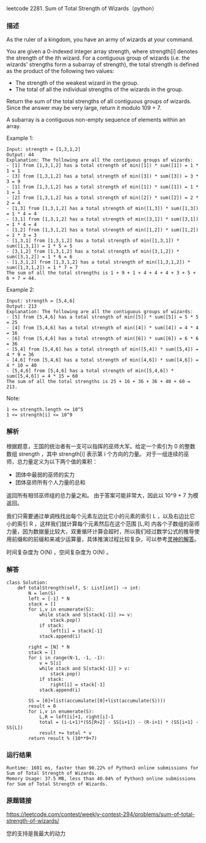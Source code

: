 leetcode  2281. Sum of Total Strength of Wizards（python）



### 描述

As the ruler of a kingdom, you have an army of wizards at your command.

You are given a 0-indexed integer array strength, where strength[i] denotes the strength of the ith wizard. For a contiguous group of wizards (i.e. the wizards' strengths form a subarray of strength), the total strength is defined as the product of the following two values:

* The strength of the weakest wizard in the group.
* The total of all the individual strengths of the wizards in the group.

Return the sum of the total strengths of all contiguous groups of wizards. Since the answer may be very large, return it modulo 109 + 7.

A subarray is a contiguous non-empty sequence of elements within an array.



Example 1:


	Input: strength = [1,3,1,2]
	Output: 44
	Explanation: The following are all the contiguous groups of wizards:
	- [1] from [1,3,1,2] has a total strength of min([1]) * sum([1]) = 1 * 1 = 1
	- [3] from [1,3,1,2] has a total strength of min([3]) * sum([3]) = 3 * 3 = 9
	- [1] from [1,3,1,2] has a total strength of min([1]) * sum([1]) = 1 * 1 = 1
	- [2] from [1,3,1,2] has a total strength of min([2]) * sum([2]) = 2 * 2 = 4
	- [1,3] from [1,3,1,2] has a total strength of min([1,3]) * sum([1,3]) = 1 * 4 = 4
	- [3,1] from [1,3,1,2] has a total strength of min([3,1]) * sum([3,1]) = 1 * 4 = 4
	- [1,2] from [1,3,1,2] has a total strength of min([1,2]) * sum([1,2]) = 1 * 3 = 3
	- [1,3,1] from [1,3,1,2] has a total strength of min([1,3,1]) * sum([1,3,1]) = 1 * 5 = 5
	- [3,1,2] from [1,3,1,2] has a total strength of min([3,1,2]) * sum([3,1,2]) = 1 * 6 = 6
	- [1,3,1,2] from [1,3,1,2] has a total strength of min([1,3,1,2]) * sum([1,3,1,2]) = 1 * 7 = 7
	The sum of all the total strengths is 1 + 9 + 1 + 4 + 4 + 4 + 3 + 5 + 6 + 7 = 44.
	
Example 2:


	Input: strength = [5,4,6]
	Output: 213
	Explanation: The following are all the contiguous groups of wizards: 
	- [5] from [5,4,6] has a total strength of min([5]) * sum([5]) = 5 * 5 = 25
	- [4] from [5,4,6] has a total strength of min([4]) * sum([4]) = 4 * 4 = 16
	- [6] from [5,4,6] has a total strength of min([6]) * sum([6]) = 6 * 6 = 36
	- [5,4] from [5,4,6] has a total strength of min([5,4]) * sum([5,4]) = 4 * 9 = 36
	- [4,6] from [5,4,6] has a total strength of min([4,6]) * sum([4,6]) = 4 * 10 = 40
	- [5,4,6] from [5,4,6] has a total strength of min([5,4,6]) * sum([5,4,6]) = 4 * 15 = 60
	The sum of all the total strengths is 25 + 16 + 36 + 36 + 40 + 60 = 213.


Note:

	1 <= strength.length <= 10^5
	1 <= strength[i] <= 10^9


### 解析


根据题意，王国的统治者有一支可以指挥的巫师大军。给定一个索引为 0 的整数数组 strength ，其中 strength[i] 表示第 i 个方向的力量。 对于一组连续的巫师，总力量定义为以下两个值的乘积：

* 团体中最弱的巫师的实力
* 团体巫师所有个人力量的总和

返回所有相邻巫师组的总力量之和。 由于答案可能非常大，因此以 10^9 + 7 为模返回。

我们只需要通过单调栈找出每个元素左边比它小的元素的索引 L ，以及右边比它小的索引 R ，这样我们就计算每个元素然后在这个范围 [L,R] 内各个子数组的巫师力量，因为数据量比较大，双重循环计算会超时，所以我们经过数学公式的推导使用前缀和的前缀和来减少运算量，具体推演过程比较复杂，可以参考[灵神的解答](https://leetcode.cn/problems/sum-of-total-strength-of-wizards/solution/dan-diao-zhan-qian-zhui-he-de-qian-zhui-d9nki/)。

时间复杂度为 O(N) ，空间复杂度为 O(N) 。

### 解答
				
	
	class Solution:
	    def totalStrength(self, S: List[int]) -> int:
	        N = len(S)
	        left = [-1] * N
	        stack = []
	        for i,v in enumerate(S):
	            while stack and S[stack[-1]] >= v:
	                stack.pop()
	            if stack:
	                left[i] = stack[-1]
	            stack.append(i)
	
	        right = [N] * N
	        stack = []
	        for i in range(N-1, -1, -1):
	            v = S[i]
	            while stack and S[stack[-1]] > v:
	                stack.pop()
	            if stack:
	                right[i] = stack[-1]
	            stack.append(i)
	            
	        SS = [0]+list(accumulate([0]+list(accumulate(S))))
	        result = 0
	        for i,v in enumerate(S):
	            L,R = left[i]+1, right[i]-1
	            total = (i-L+1)*(SS[R+2] - SS[i+1]) - (R-i+1) * (SS[i+1] - SS[L])
	            result += total * v
	        return result % (10**9+7)
	

            	      
			
### 运行结果

	Runtime: 1601 ms, faster than 90.22% of Python3 online submissions for Sum of Total Strength of Wizards.
	Memory Usage: 37.5 MB, less than 40.04% of Python3 online submissions for Sum of Total Strength of Wizards.


### 原题链接

https://leetcode.com/contest/weekly-contest-294/problems/sum-of-total-strength-of-wizards/


您的支持是我最大的动力
